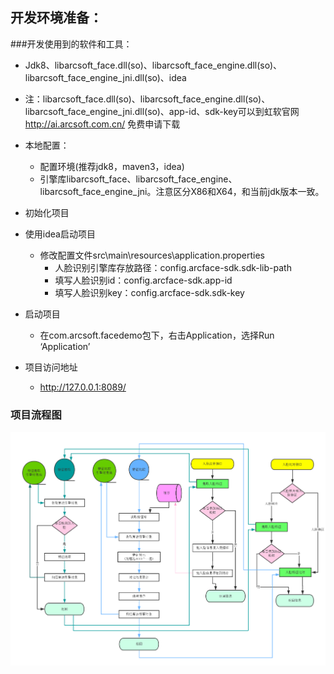 ## 开发环境准备：
###开发使用到的软件和工具：
* Jdk8、libarcsoft_face.dll(so)、libarcsoft_face_engine.dll(so)、libarcsoft_face_engine_jni.dll(so)、idea
* 注：libarcsoft_face.dll(so)、libarcsoft_face_engine.dll(so)、libarcsoft_face_engine_jni.dll(so)、app-id、sdk-key可以到虹软官网 http://ai.arcsoft.com.cn/ 免费申请下载


* 本地配置：
	* 配置环境(推荐jdk8，maven3，idea)
    * 引擎库libarcsoft_face、libarcsoft_face_engine、libarcsoft_face_engine_jni。注意区分X86和X64，和当前jdk版本一致。
  
* 初始化项目
* 使用idea启动项目
    * 修改配置文件src\main\resources\application.properties
        * 人脸识别引擎库存放路径：config.arcface-sdk.sdk-lib-path
        * 填写人脸识别id：config.arcface-sdk.app-id
        * 填写人脸识别key：config.arcface-sdk.sdk-key

 
* 启动项目
    * 在com.arcsoft.facedemo包下，右击Application，选择Run ‘Application’
 

* 项目访问地址
    * http://127.0.0.1:8089/

### 项目流程图
 ![](人脸流程.png)

